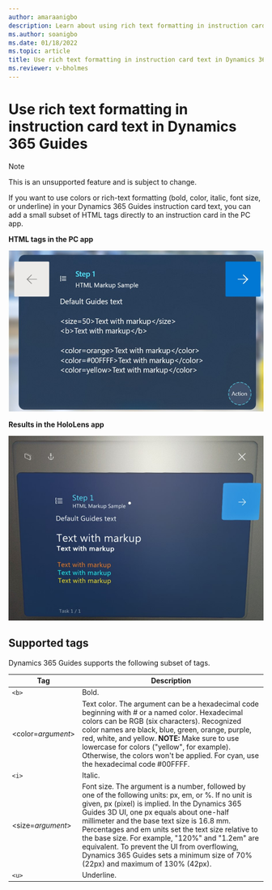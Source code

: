```yaml
---
author: amaraanigbo
description: Learn about using rich text formatting in instruction card text for Dynamics 365 Guides
ms.author: soanigbo
ms.date: 01/18/2022
ms.topic: article
title: Use rich text formatting in instruction card text in Dynamics 365 Guides
ms.reviewer: v-bholmes
---
```


# Use rich text formatting in instruction card text in Dynamics 365 Guides

> [!NOTE]
> This is an unsupported feature and is subject to change.

If you want to use colors or rich-text formatting (bold, color, italic, font size, or underline) in your Dynamics 365 Guides instruction card text, you can add a small subset of HTML tags directly to an instruction card in the PC app.

**HTML tags in the PC app**

![Screenshot of PC app with HTML markdown in instruction card.](media/HTML-pc-app.jpg "Screenshot of PC app with HTML markdown in instruction card")

**Results in the HoloLens app**

![Screenshot of HoloLens app with HTML results.](media/html-hololens-app.jpg "Screenshot of HoloLens app with HTML results")

## Supported tags

Dynamics 365 Guides supports the following subset of tags.

|Tag|Description|
|--------------|---------------------------------------------------------------------------------------|
|``<b>``|Bold.|
|<color=*argument*>|Text color. The argument can be a hexadecimal code beginning with # or a named color. Hexadecimal colors can be RGB (six characters). Recognized color names are black, blue, green, orange, purple, red, white, and yellow. **NOTE:** Make sure to use lowercase for colors ("yellow", for example). Otherwise, the colors won't be applied. For cyan, use the hexadecimal code #00FFFF.|
|``<i>``|Italic.|
|<size=*argument*>|Font size. The argument is a number, followed by one of the following units: px, em, or %. If no unit is given, px (pixel) is implied. In the Dynamics 365 Guides 3D UI, one px equals about one-half millimeter and the base text size is 16.8 mm. Percentages and em units set the text size relative to the base size. For example, "120%" and "1.2em" are equivalent. To prevent the UI from overflowing, Dynamics 365 Guides sets a minimum size of 70% (22px) and maximum of 130% (42px).
|``<u>``|Underline.|
